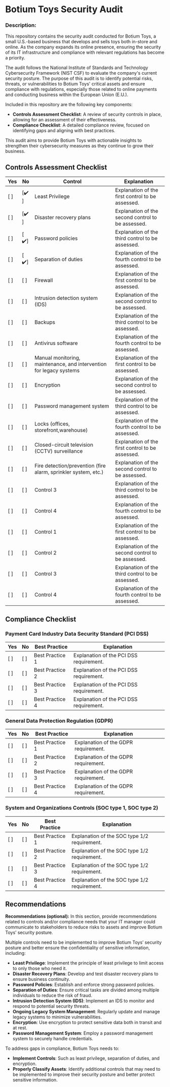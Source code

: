 <H1>Botium Toys Security Audit</H1>

<H3> Description: </H3>

This repository contains the security audit conducted for Botium Toys, a small U.S.-based business that develops and sells toys both in-store and online. As the company expands its online presence, ensuring the security of its IT infrastructure and compliance with relevant regulations has become a priority.

The audit follows the National Institute of Standards and Technology Cybersecurity Framework (NIST CSF) to evaluate the company's current security posture. The purpose of this audit is to identify potential risks, threats, or vulnerabilities to Botium Toys' critical assets and ensure compliance with regulations, especially those related to online payments and conducting business within the European Union (E.U.).

Included in this repository are the following key components:
- **Controls Assessment Checklist**: A review of security controls in place, allowing for an assessment of their effectiveness.
- **Compliance Checklist**: A detailed compliance review, focused on identifying gaps and aligning with best practices.

This audit aims to provide Botium Toys with actionable insights to strengthen their cybersecurity measures as they continue to grow their business.

## Controls Assessment Checklist

| Yes | No  | Control | Explanation |
|-----|-----|---------|-------------|
| [ ] | [✔️ ] | Least Privilege | Explanation of the first control to be assessed. |
| [ ] | [✔️ ] | Disaster recovery plans | Explanation of the second control to be assessed. |
| [ ] | [ ✔️] | Password policies | Explanation of the third control to be assessed. |
| [ ] | [ ✔️] | Separation of duties | Explanation of the fourth control to be assessed. |
| [ ] | [ ] | Firewall | Explanation of the first control to be assessed. |
| [ ] | [ ] | Intrusion detection system (IDS) | Explanation of the second control to be assessed. |
| [ ] | [ ] | Backups | Explanation of the third control to be assessed. |
| [ ] | [ ] | Antivirus software | Explanation of the fourth control to be assessed. |
| [ ] | [ ] | Manual monitoring, maintenance, and intervention for legacy systems | Explanation of the first control to be assessed. |
| [ ] | [ ] | Encryption | Explanation of the second control to be assessed. |
| [ ] | [ ] | Password management system| Explanation of the third control to be assessed. |
| [ ] | [ ] | Locks (offices, storefront,warehouse) | Explanation of the fourth control to be assessed. |
| [ ] | [ ] | Closed-circuit television (CCTV) surveillance | Explanation of the first control to be assessed. |
| [ ] | [ ] | Fire detection/prevention (fire alarm, sprinkler system, etc.) | Explanation of the second control to be assessed. |
| [ ] | [ ] | Control 3 | Explanation of the third control to be assessed. |
| [ ] | [ ] | Control 4 | Explanation of the fourth control to be assessed. |
| [ ] | [ ] | Control 1 | Explanation of the first control to be assessed. |
| [ ] | [ ] | Control 2 | Explanation of the second control to be assessed. |
| [ ] | [ ] | Control 3 | Explanation of the third control to be assessed. |
| [ ] | [ ] | Control 4 | Explanation of the fourth control to be assessed. |


## Compliance Checklist

### Payment Card Industry Data Security Standard (PCI DSS)

| Yes | No  | Best Practice | Explanation                       |
|-----|-----|---------------|-----------------------------------|
| [ ] | [ ] | Best Practice 1 | Explanation of the PCI DSS requirement. |
| [ ] | [ ] | Best Practice 2 | Explanation of the PCI DSS requirement. |
| [ ] | [ ] | Best Practice 3 | Explanation of the PCI DSS requirement. |
| [ ] | [ ] | Best Practice 4 | Explanation of the PCI DSS requirement. |

### General Data Protection Regulation (GDPR)

| Yes | No  | Best Practice | Explanation                       |
|-----|-----|---------------|-----------------------------------|
| [ ] | [ ] | Best Practice 1 | Explanation of the GDPR requirement. |
| [ ] | [ ] | Best Practice 2 | Explanation of the GDPR requirement. |
| [ ] | [ ] | Best Practice 3 | Explanation of the GDPR requirement. |
| [ ] | [ ] | Best Practice 4 | Explanation of the GDPR requirement. |

### System and Organizations Controls (SOC type 1, SOC type 2)

| Yes | No  | Best Practice | Explanation                       |
|-----|-----|---------------|-----------------------------------|
| [ ] | [ ] | Best Practice 1 | Explanation of the SOC type 1/2 requirement. |
| [ ] | [ ] | Best Practice 2 | Explanation of the SOC type 1/2 requirement. |
| [ ] | [ ] | Best Practice 3 | Explanation of the SOC type 1/2 requirement. |
| [ ] | [ ] | Best Practice 4 | Explanation of the SOC type 1/2 requirement. |

## Recommendations

**Recommendations (optional):** In this section, provide recommendations related to controls and/or compliance needs that your IT manager could communicate to stakeholders to reduce risks to assets and improve Botium Toys’ security posture.

Multiple controls need to be implemented to improve Botium Toys’ security posture and better ensure the confidentiality of sensitive information, including:
- **Least Privilege**: Implement the principle of least privilege to limit access to only those who need it.
- **Disaster Recovery Plans**: Develop and test disaster recovery plans to ensure business continuity.
- **Password Policies**: Establish and enforce strong password policies.
- **Separation of Duties**: Ensure critical tasks are divided among multiple individuals to reduce the risk of fraud.
- **Intrusion Detection System (IDS)**: Implement an IDS to monitor and respond to potential security threats.
- **Ongoing Legacy System Management**: Regularly update and manage legacy systems to minimize vulnerabilities.
- **Encryption**: Use encryption to protect sensitive data both in transit and at rest.
- **Password Management System**: Employ a password management system to securely handle credentials.

To address gaps in compliance, Botium Toys needs to:
- **Implement Controls**: Such as least privilege, separation of duties, and encryption.
- **Properly Classify Assets**: Identify additional controls that may need to be implemented to improve their security posture and better protect sensitive information.
